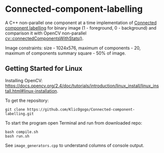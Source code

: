 # Connected-component-labelling

A C++ non-parallel one component at a time implementation of [Connected component labelling](https://en.wikipedia.org/wiki/Connected-component_labeling) for binary image (1 - foreground, 0 - background) and comparison it with OpenCV non-parallel [cv::connectedComponentsWithStats()](https://docs.opencv.org/3.1.0/d3/dc0/group__imgproc__shape.html#gae57b028a2b2ca327227c2399a9d53241). 

Image constraints: size - 1024x576, maximum of components - 20, maximum of components summary square - 50% of image.


## Getting Started for Linux

Installing OpenCV: https://docs.opencv.org/2.4/doc/tutorials/introduction/linux_install/linux_install.html#linux-installation.

To get the repository:
```
git clone https://github.com/KlicOgogo/Connected-component-labelling.git
```

To start the program open Terminal and run from downloaded repo:
```
bash compile.sh
bash run.sh
```

See ```image_generators.cpp``` to understand columns of console output.
